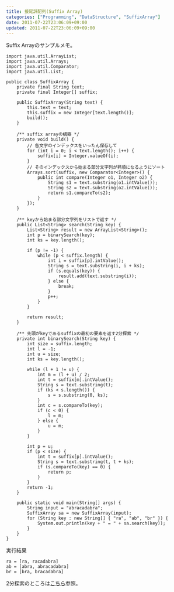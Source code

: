 ```yaml
---
title: 接尾辞配列(Suffix Array)
categories: ["Programming", "DataStructure", "SuffixArray"]
date: 2011-07-22T23:06:09+09:00
updated: 2011-07-22T23:06:09+09:00
---
```


Suffix Arrayのサンプルメモ。

    import java.util.ArrayList;
    import java.util.Arrays;
    import java.util.Comparator;
    import java.util.List;
    
    public class SuffixArray {
        private final String text;
        private final Integer[] suffix;
    
        public SuffixArray(String text) {
            this.text = text;
            this.suffix = new Integer[text.length()];
            build();
        }
    
        /** suffix arrayの構築 */
        private void build() {
            // 各文字のインデックスをいったん保存して
            for (int i = 0; i < text.length(); i++) {
                suffix[i] = Integer.valueOf(i);
            }
            // そのインデックスから始まる部分文字列が昇順になるようにソート
            Arrays.sort(suffix, new Comparator<Integer>() {
                public int compare(Integer o1, Integer o2) {
                    String s1 = text.substring(o1.intValue());
                    String s2 = text.substring(o2.intValue());
                    return s1.compareTo(s2);
                }
            });
        }
    
        /** keyから始まる部分文字列をリストで返す */
        public List<String> search(String key) {
            List<String> result = new ArrayList<String>();
            int p = binarySearch(key);
            int ks = key.length();
    
            if (p != -1) {
                while (p < suffix.length) {
                    int i = suffix[p].intValue();
                    String s = text.substring(i, i + ks);
                    if (s.equals(key)) {
                        result.add(text.substring(i));
                    } else {
                        break;
                    }
                    p++;
                }
            }
    
            return result;
        }
    
        /** 先頭がkeyであるsuffixの最初の要素を返す2分探索 */
        private int binarySearch(String key) {
            int size = suffix.length;
            int l = -1;
            int u = size;
            int ks = key.length();
    
            while (l + 1 != u) {
                int m = (l + u) / 2;
                int t = suffix[m].intValue();
                String s = text.substring(t);
                if (ks < s.length()) {
                    s = s.substring(0, ks);
                }
                int c = s.compareTo(key);
                if (c < 0) {
                    l = m;
                } else {
                    u = m;
                }
            }
    
            int p = u;
            if (p < size) {
                int t = suffix[p].intValue();
                String s = text.substring(t, t + ks);
                if (s.compareTo(key) == 0) {
                    return p;
                }
            }
            return -1;
        }
    
        public static void main(String[] args) {
            String input = "abracadabra";
            SuffixArray sa = new SuffixArray(input);
            for (String key : new String[] { "ra", "ab", "br" }) {
                System.out.println(key + " = " + sa.search(key));
            }
        }
    }

実行結果

    ra = [ra, racadabra]
    ab = [abra, abracadabra]
    br = [bra, bracadabra]

2分探索のところは[こちら][1]参照。


  [1]: http://blog.ik.am/entry/view/id/68/title/%E6%9C%80%E5%88%9D%E3%81%AE%E8%A6%81%E7%B4%A0%E3%82%92%E8%BF%94%E3%81%99%E4%BA%8C%E5%88%86%E6%8E%A2%E7%B4%A2/
